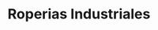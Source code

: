---
title: "Roperias Industriales"
url: /ciudad-autonoma-de-buenos-aires/roperias-industriales/
shop: Kleidung
---
